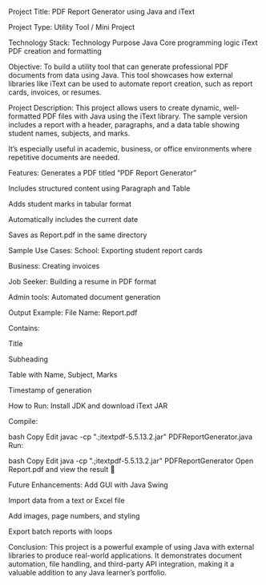 Project Title:
PDF Report Generator using Java and iText

Project Type:
Utility Tool / Mini Project

 Technology Stack:
Technology	Purpose
Java	Core programming logic
iText	PDF creation and formatting

 Objective:
To build a utility tool that can generate professional PDF documents from data using Java. This tool showcases how external libraries like iText can be used to automate report creation, such as report cards, invoices, or resumes.

 Project Description:
This project allows users to create dynamic, well-formatted PDF files with Java using the iText library. The sample version includes a report with a header, paragraphs, and a data table showing student names, subjects, and marks.

It’s especially useful in academic, business, or office environments where repetitive documents are needed.

 Features:
 Generates a PDF titled “PDF Report Generator”

 Includes structured content using Paragraph and Table

 Adds student marks in tabular format

 Automatically includes the current date

 Saves as Report.pdf in the same directory

 Sample Use Cases:
School: Exporting student report cards

Business: Creating invoices

Job Seeker: Building a resume in PDF format

Admin tools: Automated document generation

 Output Example:
File Name: Report.pdf

Contains:

Title

Subheading

Table with Name, Subject, Marks

Timestamp of generation

 How to Run:
Install JDK and download iText JAR

Compile:

bash
Copy
Edit
javac -cp ".;itextpdf-5.5.13.2.jar" PDFReportGenerator.java
Run:

bash
Copy
Edit
java -cp ".;itextpdf-5.5.13.2.jar" PDFReportGenerator
Open Report.pdf and view the result 🎉

Future Enhancements:
Add GUI with Java Swing

Import data from a text or Excel file

Add images, page numbers, and styling

Export batch reports with loops

Conclusion:
This project is a powerful example of using Java with external libraries to produce real-world applications. It demonstrates document automation, file handling, and third-party API integration, making it a valuable addition to any Java learner’s portfolio.

